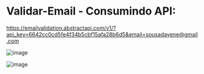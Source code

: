 ﻿# Validar-Email - Consumindo API: 
 https://emailvalidation.abstractapi.com/v1/?api_key=6642cc0cd5fe4f34b5cbf15afa28b6d5&email=sousadayene@gmail.com
 
![image](https://user-images.githubusercontent.com/123768685/221692146-20e160b3-2f7f-4187-8f06-3d8f4b457a34.png)

![image](https://user-images.githubusercontent.com/123768685/221692331-014b4038-18ee-4f1c-a69a-ad5c3b891dd6.png)
